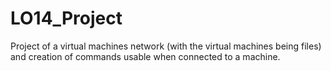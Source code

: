 # LO14_Project

Project of a virtual machines network (with the virtual machines being files) and creation of commands usable when connected to a machine.
